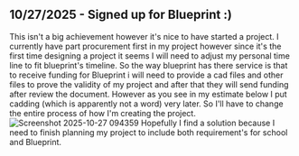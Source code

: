 <!--
  ===================    !!READ THIS NOTICE!!   ====================
  DO NOT edit this file manually. Your changes WILL BE OVERWRITTEN!
  This journal is auto generated and updated by Hack Club Blueprint.
  To edit this file, please edit your journal entries on Blueprint.
  ==================================================================
-->

## 10/27/2025 - Signed up for Blueprint :)  

This isn't a big achievement however it's nice to have started a project. I currently have part procurement first in my project however since it's the first time designing a project it seems I will need to adjust my personal time line to fit blueprint's timeline. So the way blueprint has there service is that to receive funding for Blueprint i will need to provide a cad files and other files to prove the validity of my project and after that they will send funding after review the document. However as you see in my estimate below I put cadding (which is apparently not a word) very later. So I'll have to change the entire process of how I'm creating the project. ![Screenshot 2025-10-27 094359](https://blueprint.hackclub.com/user-attachments/blobs/proxy/eyJfcmFpbHMiOnsiZGF0YSI6NTkzNiwicHVyIjoiYmxvYl9pZCJ9fQ==--ec3ac0a4a03a9e972019b26e69abe372963ffd78/Screenshot%202025-10-27%20094359.png) Hopefully I find a solution because I need to finish planning my project to include both requirement's for school and Blueprint.

  

